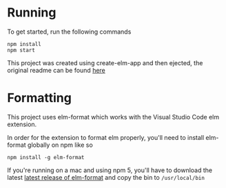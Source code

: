 # Running

To get started, run the following commands

```
npm install
npm start
```

This project was created using create-elm-app and then ejected, the original readme can be found [here](./docs/create-elm-app.md)

# Formatting

This project uses elm-format which works with the Visual Studio Code elm extension.

In order for the extension to format elm properly, you'll need to install elm-format globally on npm like so

```
npm install -g elm-format
```

If you're running on a mac and using npm 5, you'll have to download the latest [latest release of elm-format](https://github.com/avh4/elm-format/releases) and copy the bin to `/usr/local/bin`